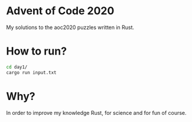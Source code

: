 # Advent of Code 2020

My solutions to the aoc2020 puzzles written in Rust.

# How to run?

```bash
cd day1/ 
cargo run input.txt
```

# Why?

In order to improve my knowledge Rust, for science and for fun of course.

